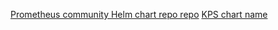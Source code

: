 [Prometheus community Helm chart repo repo](https://prometheus-community.github.io/helm-charts)
[KPS chart name](prometheus-community/kube-prometheus-stack)
